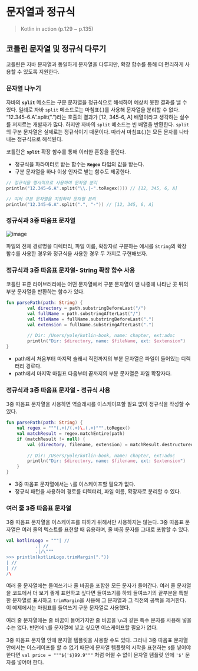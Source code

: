 # 문자열과 정규식

> Kotlin in action (p.129 ~ p.135)

## **코틀린 문자열 및 정규식 다루기**

코틀린은 자바 문자열과 동일하게 문자열을 다루지만, 확장 함수를 통해 더 편리하게 사용할 수 있도록 지원한다.

### **문자열 나누기**

자바의 **`split`** 메소드는 구분 문자열을 정규식으로 해석하여 예상치 못한 결과를 낼 수 있다. 일례로 자바 `split` 메소드로는 마침표(.)를 사용해 문자열을 분리할 수 없다. “12.345-6.A”.split(”.”)라는 호출의 결과가 [12, 345-6, A] 배열이라고 생각하는 실수를 저지르는 개발자가 많다. 하지만 자바의 `split` 메소드는 빈 배열을 반환한다. `split`의 구분 문자열은 실제로는 정규식이기 때문이다. 따라서 마침표(.)는 모든 문자를 나타내는 정규식으로 해석된다.

코틀린은 **`split`** 확장 함수를 통해 이러한 혼동을 줄인다.

- 정규식을 파라미터로 받는 함수는 **`Regex`** 타입의 값을 받는다.
- 구분 문자열을 하나 이상 인자로 받는 함수도 제공한다.

```kotlin
// 정규식을 명시적으로 사용하여 문자열 분리
println("12.345-6.A".split("\\.|-".toRegex())) // [12, 345, 6, A]

// 여러 구분 문자열을 지정하여 문자열 분리
println("12.345-6.A".split(".", "-")) // [12, 345, 6, A]
```

### **정규식과 3중 따옴표 문자열**

![image](https://github.com/user-attachments/assets/76176173-bbbd-4b58-966a-412c6ac52f7d)

파일의 전체 경로명을 디렉터리, 파일 이름, 확장자로 구분하는 예시를 `String`의 확장 함수를 사용한 경우와 정규식을 사용한 경우 두 가지로 구현해보자.

### **정규식과 3중 따옴표 문자열- String 확장 함수 사용**

코틀린 표준 라이브러리에는 어떤 문자열에서 구분 문자열이 맨 나중에 나타난 곳 뒤의 부분 문자열을 반환하는 함수가 있다.

```kotlin
fun parsePath(path: String) {
		val directory = path.substringBeforeLast("/")
		val fullName = path.substringAfterLast("/")
		val fileName = fullName.substringBeforeLast(".")
		val extension = fullName.substringAfterLast(".")
		
		// Dir: /Users/yole/kotlin-book, name: chapter, ext:adoc
		println("Dir: $directory, name: $fileName, ext: $extension")
}
```

- path에서 처음부터 마지막 슬래시 직전까지의 부분 문자열은 파일이 들어있는 디렉터리 경로다.
- path에서 마지막 마침표 다음부터 끝까지의 부분 문자열은 파일 확장자다.

### **정규식과 3중 따옴표 문자열 - 정규식 사용**

3중 따옴표 문자열을 사용하면 역슬래시를 이스케이프할 필요 없이 정규식을 작성할 수 있다.

```kotlin
fun parsePath(path: String) {
    val regex = """(.+)/(.+)\.(.+)""".toRegex()
    val matchResult = regex.matchEntire(path)
    if (matchResult != null) {
        val (directory, filename, extension) = matchResult.destructured
        
        // Dir: /Users/yole/kotlin-book, name: chapter, ext:adoc
        println("Dir: $directory, name: $filename, ext: $extension")
    }
}
```

- 3중 따옴표 문자열에서는 `\`를 이스케이프할 필요가 없다.
- 정규식 패턴을 사용하여 경로를 디렉터리, 파일 이름, 확장자로 분리할 수 있다.

### **여러 줄 3중 따옴표 문자열**

3중 따옴표 문자열을 이스케이프를 피하기 위해서만 사용하지는 않는다. 3중 따옴표 문자열은 여러 줄의 텍스트를 표현할 때 유용하며, 줄 바꿈 문자를 그대로 포함할 수 있다.

```kotlin
val kotlinLogo = """| //
		   .| //
		   .|/\"""
>>> println(kotlinLogo.trimMargin("."))
| //
| //
/\
```

여러 줄 문자열에는 들여쓰기나 줄 바꿈을 포함한 모든 문자가 들어간다. 여러 줄 문자열을 코드에서 더 보기 좋게 표현하고 싶다면 들여쓰기를 하되 들여쓰기의 끝부분을 특별한 문자열로 표시하고 `trimMargin`을 사용해 그 문자열과 그 직전의 공백을 제거한다. 이 예제에서는 마침표를 들여쓰기 구분 문자열로 사용했다.

여러 줄 문자열에는 줄 바꿈이 들어가지만 줄 바꿈을 `\n`과 같은 특수 문자를 사용해 넣을 수는 없다. 반면에 `\`를 문자열에 넣고 싶으면 이스케이프할 필요가 없다.

3중 따옴표 문자열 안에 문자열 템플릿을 사용할 수도 있다. 그러나 3중 따옴표 문자열 안에서는 이스케이프를 할 수 없기 때문에 문자열 템플릿의 시작을 표현하는 `$`를 넣어야 한다면 `val price = """${'$}99.9"""` 처럼 어쩔 수 없이 문자열 템플릿 안에 `'$'` 문자를 넣어야 한다.
